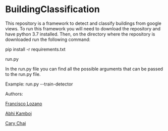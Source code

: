 # BuildingClassification

This repository is a framework to detect and classify buildings from google views. To run this framework you will need to download the repository and have python 3.7 installed. Then, on the directory where the repository is downloaded run the following command:

pip install -r requirements.txt

run.py 

In the run.py file you can find all the possible arguments that can be passed to the run.py file.

Example: run.py --train-detector

Authors:

[Francisco Lozano](https://github.com/Francloz) 

[Abhi Kamboj](https://github.com/akamboj2)

[Cary Chai](https://github.com/caryzc2)
